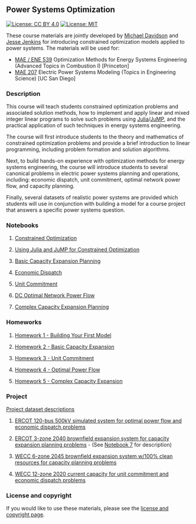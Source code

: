 Power Systems Optimization
-

[![License: CC BY 4.0](https://img.shields.io/badge/License-CC%20BY%204.0-lightgrey.svg)](https://creativecommons.org/licenses/by/4.0/) [![License: MIT](https://img.shields.io/badge/License-MIT-yellow.svg)](https://opensource.org/licenses/MIT)

These course materials are jointly developed by [Michael Davidson](http://mdavidson.org/) and [Jesse Jenkins](https://mae.princeton.edu/people/faculty/jenkins) for introducing constrained optimization models applied to power systems. The materials will be used for:
- [MAE / ENE 539](https://registrar.princeton.edu/course-offerings/course-details?term=1212&courseid=008273) Optimization Methods for Energy Systems Engineering (Advanced Topics in Combustion I) [Princeton]
- [MAE 207](https://mdavidson.org/2020-09-03-new-course-mae207-power-systems-modeling/) Electric Power Systems Modeling (Topics in Engineering Science) [UC San Diego]

### Description

This course will teach students constrained optimization problems and associated solution methods, how to implement and apply linear and mixed integer linear programs to solve such problems using [Julia](https://julialang.org/)/[JuMP](https://jump.dev/JuMP.jl/dev/), and the practical application of such techniques in energy systems engineering.

The course will first introduce students to the theory and mathematics of constrained optimization problems and provide a brief introduction to linear programming, including problem formation and solution algorithms.

Next, to build hands-on experience with optimization methods for energy systems engineering, the course will introduce students to several canonical problems in electric power systems planning and operations, including: economic dispatch, unit commitment, optimal network power flow, and capacity planning.

Finally, several datasets of realistic power systems are provided which students will use in conjunction with building a model for a course project that answers a specific power systems question.

### Notebooks

1. [Constrained Optimization](Notebooks/01-Constrained-Optimization.ipynb)

2. [Using Julia and JuMP for Constrained Optimization](Notebooks/02-Anatomy-of-a-Model.ipynb)

3. [Basic Capacity Expansion Planning](Notebooks/03-Basic-Capacity-Expansion.ipynb)

4. [Economic Dispatch](Notebooks/04-Economic-Dispatch.ipynb)

5. [Unit Commitment](Notebooks/05-Unit-Commitment.ipynb)

6. [DC Optimal Network Power Flow](Notebooks/06-Optimal-Power-Flow.ipynb)

7. [Complex Capacity Expansion Planning](Notebooks/07-Complex-Capacity-Expansion.ipynb)

### Homeworks

1. [Homework 1 - Building Your First Model](Homeworks/Homework-01.ipynb)

2. [Homework 2 - Basic Capacity Expansion](Homeworks/Homework-02.ipynb)

3. [Homework 3 - Unit Commitment](Homeworks/Homework-03.ipynb)

4. [Homework 4 - Optimal Power Flow](Homeworks/Homework-04.ipynb)

5. [Homework 5 - Complex Capacity Expansion](Homeworks/Homework-05.ipynb)

### Project

[Project dataset descriptions](Project/)

1. [ERCOT 120-bus 500kV simulated system for optimal power flow and economic dispatch problems](Project/ercot_500kV/)

2. [ERCOT 3-zone 2040 brownfield expansion system for capacity expansion planning problems](Project/ercot_brownfield_expansion) - (See [Notebook 7](Notebooks/07-Complex-Capacity-Expansion.ipynb) for description)

3. [WECC 6-zone 2045 brownfield expansion system w/100% clean resources for capacity planning problems](Project/wecc_2045_all_clean_expansion)

4. [WECC 12-zone 2020 current capacity for unit commitment and economic dispatch problems](Project/wecc_2020_unit_commitment)

### License and copyright

If you would like to use these materials, please see the [license and copyright page](LICENSE.md).



